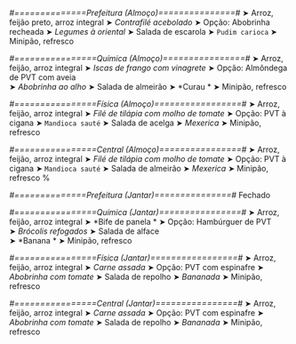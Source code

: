 
*#==============Prefeitura (Almoço)===============#*
➤ Arroz, feijão preto, arroz integral
➤ *Contrafilé acebolado*
➤ Opção: Abobrinha recheada
➤ *Legumes à oriental*
➤ Salada de escarola
➤ `Pudim carioca`
➤ Minipão, refresco

*#================Química (Almoço)================#*
➤ Arroz, feijão, arroz integral
➤ *Iscas de frango com vinagrete*
➤ Opção: Almôndega de PVT com aveia   
➤ *Abobrinha ao alho*
➤ Salada de almeirão
➤ *Curau *
➤ Minipão, refresco

*#================Física (Almoço)=================#*
➤ Arroz, feijão, arroz integral
➤ *Filé de tilápia com molho de tomate*
➤ Opção: PVT à cigana
➤ `Mandioca sauté`
➤ Salada de acelga
➤ *Mexerica*
➤ Minipão, refresco

*#================Central (Almoço)================#*
➤ Arroz, feijão, arroz integral
➤ *Filé de tilápia com molho de tomate*
➤ Opção: PVT à cigana
➤ `Mandioca sauté`
➤ Salada de almeirão
➤ *Mexerica*
➤ Minipão, refresco
%

*#==============Prefeitura (Jantar)===============#*
Fechado

*#================Química (Jantar)================#*
➤ Arroz, feijão, arroz integral
➤ *Bife de panela *
➤ Opção: Hambúrguer de PVT    
➤ *Brócolis refogados*
➤ Salada de alface     
➤ *Banana *
➤ Minipão, refresco

*#================Física (Jantar)=================#*
➤ Arroz, feijão, arroz integral
➤ *Carne assada*
➤ Opção: PVT com espinafre
➤ *Abobrinha com tomate*
➤ Salada de repolho
➤ *Bananada*
➤ Minipão, refresco

*#================Central (Jantar)================#*
➤ Arroz, feijão, arroz integral
➤ *Carne assada*
➤ Opção: PVT com espinafre
➤ *Abobrinha com tomate*
➤ Salada de repolho
➤ *Bananada*
➤ Minipão, refresco
